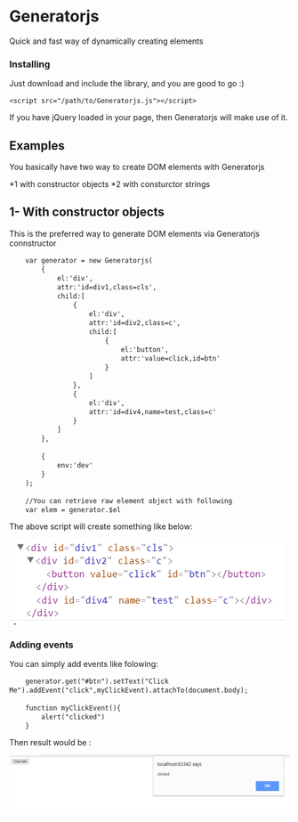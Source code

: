 # Generatorjs

Quick and fast way of dynamically creating elements

### Installing

Just download and include the library, and you are good to go :)
```
<script src="/path/to/Generatorjs.js"></script>
```
If you have jQuery loaded in your page, then Generatorjs will make use of it.

## Examples

You basically have two way to create DOM elements with Generatorjs

*1 with constructor objects
*2 with consturctor strings

## 1- With constructor objects

This is the preferred way to generate DOM elements via Generatorjs connstructor

```
    var generator = new Generatorjs(
        {
            el:'div',
            attr:'id=div1,class=cls',
            child:[
                {
                    el:'div',
                    attr:'id=div2,class=c',
                    child:[
                        {
                            el:'button',
                            attr:'value=click,id=btn'
                        }
                    ]
                },
                {
                    el:'div',
                    attr:'id=div4,name=test,class=c'
                }
            ]
        },

        {
            env:'dev'
        }
    );

    //You can retrieve raw element object with following
    var elem = generator.$el
```
The above script will create something like below:

![Generated Element](examples/images/1.png?raw=true "Console")

### Adding events

You can simply add events like folowing:

```
    generator.get("#btn").setText("Click Me").addEvent("click",myClickEvent).attachTo(document.body);

    function myClickEvent(){
        alert("clicked")
    }
```
Then result would be :

![Generated Element](examples/images/2.png?raw=true "Console")
